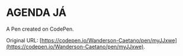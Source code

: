 # AGENDA JÁ

A Pen created on CodePen.

Original URL: [https://codepen.io/Wanderson-Caetano/pen/myJJxwe](https://codepen.io/Wanderson-Caetano/pen/myJJxwe).

